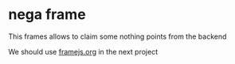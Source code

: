 # nega frame

This frames allows to claim some nothing points from the backend

We should use [framejs.org](https://framesjs.org/) in the next project
